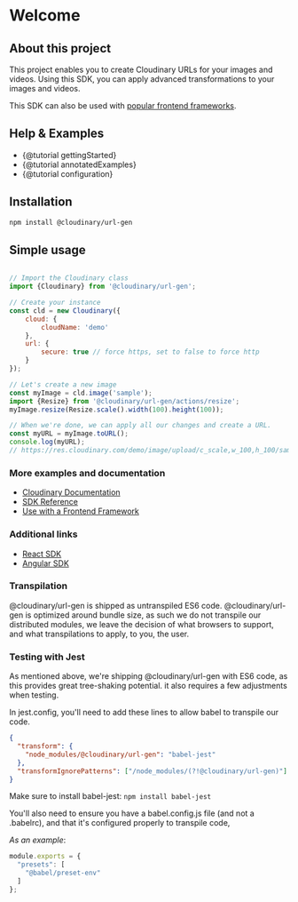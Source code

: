 # Welcome

## About this project

This project enables you to create Cloudinary URLs for your images and videos.
Using this SDK, you can apply advanced transformations to your images and videos.

This SDK can also be used with [popular frontend frameworks](https://cloudinary.com/documentation/sdks/js/frontend-frameworks/index.html).

## Help & Examples
- {@tutorial gettingStarted} 
- {@tutorial annotatedExamples}
- {@tutorial configuration}

## Installation
```bash
npm install @cloudinary/url-gen 
```

## Simple usage
```javascript

// Import the Cloudinary class
import {Cloudinary} from '@cloudinary/url-gen';

// Create your instance
const cld = new Cloudinary({
    cloud: {
        cloudName: 'demo'
    },
    url: {
        secure: true // force https, set to false to force http
    }
});

// Let's create a new image
const myImage = cld.image('sample');
import {Resize} from '@cloudinary/url-gen/actions/resize';
myImage.resize(Resize.scale().width(100).height(100));

// When we're done, we can apply all our changes and create a URL.
const myURL = myImage.toURL();
console.log(myURL);
// https://res.cloudinary.com/demo/image/upload/c_scale,w_100,h_100/sample

```

### More examples and documentation
- [Cloudinary Documentation](https://cloudinary.com/documentation/javascript2_integration)
- [SDK Reference](https://cloudinary.com/documentation/sdks/js/url-gen/index.html)
- [Use with a Frontend Framework](https://cloudinary.com/documentation/sdks/js/frontend-frameworks/index.html)

### Additional links
- [React SDK](https://www.npmjs.com/package/@cloudinary/react)
- [Angular SDK](https://www.npmjs.com/package/@cloudinary/angular) 


### Transpilation
@cloudinary/url-gen is shipped as untranspiled ES6 code.
@cloudinary/url-gen is optimized around bundle size, as such we do not transpile our distributed modules, 
we leave the decision of what browsers to support, and what transpilations to apply, to you, the user.

### Testing with Jest

As mentioned above, we're shipping @cloudinary/url-gen with ES6 code, as this provides great tree-shaking potential.
it also requires a few adjustments when testing.

In jest.config, you'll need to add these lines to allow babel to transpile our code.
```json
{
  "transform": {
    "node_modules/@cloudinary/url-gen": "babel-jest"
  },
  "transformIgnorePatterns": ["/node_modules/(?!@cloudinary/url-gen)"]
}
```
Make sure to install babel-jest:
`npm install babel-jest` 

You'll also need to ensure you have a babel.config.js file (and not a .babelrc), and that
it's configured properly to transpile code,
   
*As an example*:
```js
module.exports = {
  "presets": [
    "@babel/preset-env"
  ]
};
```
